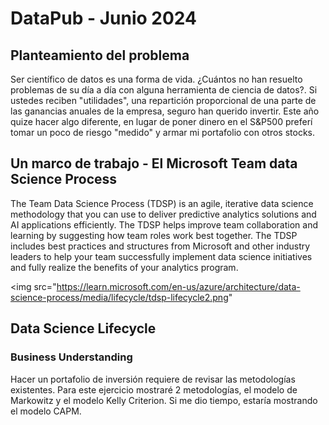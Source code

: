 # DataPub - Junio 2024
## Planteamiento del problema
Ser científico de datos es una forma de vida. ¿Cuántos no han resuelto problemas de su día a día con alguna herramienta de ciencia de datos?. Si ustedes reciben "utilidades", una repartición proporcional de una parte de las ganancias anuales de la empresa, seguro han querido invertir.
Este año quize hacer algo diferente, en lugar de poner dinero en el S&P500 preferí tomar un poco de riesgo "medido" y armar mi portafolio con otros stocks.

## Un marco de trabajo - El Microsoft Team data Science Process
The Team Data Science Process (TDSP) is an agile, iterative data science methodology that you can use to deliver predictive analytics solutions and AI applications efficiently. The TDSP helps improve team collaboration and learning by suggesting how team roles work best together. The TDSP includes best practices and structures from Microsoft and other industry leaders to help your team successfully implement data science initiatives and fully realize the benefits of your analytics program.

<img src="https://learn.microsoft.com/en-us/azure/architecture/data-science-process/media/lifecycle/tdsp-lifecycle2.png"

## Data Science Lifecycle

### Business Understanding
Hacer un portafolio de inversión requiere de revisar las metodologías existentes. Para este ejercicio mostraré 2 metodologías, el modelo de Markowitz y el modelo Kelly Criterion. Si me dio tiempo, estaría mostrando el modelo CAPM.